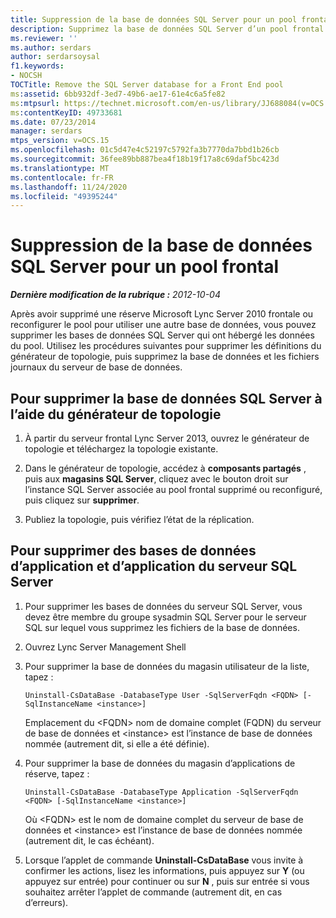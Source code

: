```yaml
---
title: Suppression de la base de données SQL Server pour un pool frontal
description: Supprimez la base de données SQL Server d’un pool frontal.
ms.reviewer: ''
ms.author: serdars
author: serdarsoysal
f1.keywords:
- NOCSH
TOCTitle: Remove the SQL Server database for a Front End pool
ms:assetid: 6bb932df-3ed7-49b6-ae17-61e4c6a5fe82
ms:mtpsurl: https://technet.microsoft.com/en-us/library/JJ688084(v=OCS.15)
ms:contentKeyID: 49733681
ms.date: 07/23/2014
manager: serdars
mtps_version: v=OCS.15
ms.openlocfilehash: 01c5d47e4c52197c5792fa3b7770da7bbd1b26cb
ms.sourcegitcommit: 36fee89bb887bea4f18b19f17a8c69daf5bc423d
ms.translationtype: MT
ms.contentlocale: fr-FR
ms.lasthandoff: 11/24/2020
ms.locfileid: "49395244"
---
```

# <a name="remove-the-sql-server-database-for-a-front-end-pool"></a>Suppression de la base de données SQL Server pour un pool frontal

<div data-xmlns="http://www.w3.org/1999/xhtml">

<div class="topic" data-xmlns="http://www.w3.org/1999/xhtml" data-msxsl="urn:schemas-microsoft-com:xslt" data-cs="https://msdn.microsoft.com/">

<div data-asp="https://msdn2.microsoft.com/asp">



</div>

<div id="mainSection">

<div id="mainBody">

<span> </span>

_**Dernière modification de la rubrique :** 2012-10-04_

Après avoir supprimé une réserve Microsoft Lync Server 2010 frontale ou reconfigurer le pool pour utiliser une autre base de données, vous pouvez supprimer les bases de données SQL Server qui ont hébergé les données du pool. Utilisez les procédures suivantes pour supprimer les définitions du générateur de topologie, puis supprimez la base de données et les fichiers journaux du serveur de base de données.

<div>

## <a name="to-remove-the-sql-server-database-using-topology-builder"></a>Pour supprimer la base de données SQL Server à l’aide du générateur de topologie

1.  À partir du serveur frontal Lync Server 2013, ouvrez le générateur de topologie et téléchargez la topologie existante.

2.  Dans le générateur de topologie, accédez à **composants partagés** , puis aux **magasins SQL Server**, cliquez avec le bouton droit sur l’instance SQL Server associée au pool frontal supprimé ou reconfiguré, puis cliquez sur **supprimer**.

3.  Publiez la topologie, puis vérifiez l’état de la réplication.

</div>

<div>

## <a name="to-remove-user-and-application-databases-from-the-sql-server"></a>Pour supprimer des bases de données d’application et d’application du serveur SQL Server

1.  Pour supprimer les bases de données du serveur SQL Server, vous devez être membre du groupe sysadmin SQL Server pour le serveur SQL sur lequel vous supprimez les fichiers de la base de données.

2.  Ouvrez Lync Server Management Shell

3.  Pour supprimer la base de données du magasin utilisateur de la liste, tapez :
    
        Uninstall-CsDataBase -DatabaseType User -SqlServerFqdn <FQDN> [-SqlInstanceName <instance>]
    
    Emplacement du \<FQDN\> nom de domaine complet (FQDN) du serveur de base de données et \<instance\> est l’instance de base de données nommée (autrement dit, si elle a été définie).

4.  Pour supprimer la base de données du magasin d’applications de réserve, tapez :
    
        Uninstall-CsDataBase -DatabaseType Application -SqlServerFqdn <FQDN> [-SqlInstanceName <instance>]
    
    Où \<FQDN\> est le nom de domaine complet du serveur de base de données et \<instance\> est l’instance de base de données nommée (autrement dit, le cas échéant).

5.  Lorsque l’applet de commande **Uninstall-CsDataBase** vous invite à confirmer les actions, lisez les informations, puis appuyez sur **Y** (ou appuyez sur entrée) pour continuer ou sur **N** , puis sur entrée si vous souhaitez arrêter l’applet de commande (autrement dit, en cas d’erreurs).

</div>

</div>

<span> </span>

</div>

</div>

</div>

